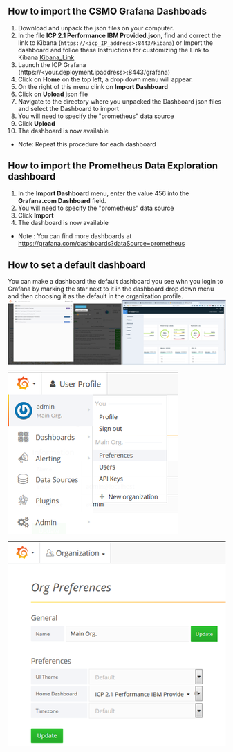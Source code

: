 ## How to import the CSMO Grafana Dashboads
 1) Download and unpack the json files on your computer. 
 2) In the file **ICP 2.1 Performance IBM Provided.json**, find and correct the link to Kibana (`https://<icp_IP_address>:8443/kibana`) or Impert the dashboard and folloe these Instructions for customizing the Link to Kibana [Kibana_Link](Edit_Kibana_Link.md)
 3) Launch the ICP Grafana (https://<your.deployment.ipaddress>:8443/grafana)
 4) Click on **Home** on the top left, a drop down menu will appear.
 5) On the right of this menu clink on **Import Dashboard** 
 6) Click on **Upload** json file
 7) Navigate to the directory where you unpacked the Dashboard json files and select the Dashboard to import
 8) You will need to specify the "prometheus" data source 
 9) Click **Upload**
 10) The dashboard is now available

 + Note: Repeat this procedure for each dashboard

## How to import the Prometheus Data Exploration dashboard
  1) In the **Import Dashboard** menu, enter the value 456 into the **Grafana.com Dashboard** field.
  2) You will need to specify the "prometheus" data source
  3) Click **Import**
  4) The dashboard is now available

 + Note : You can find more dashboards at https://grafana.com/dashboards?dataSource=prometheus
 
## How to set a default dashboard
You can make a dashboard the default dashboard you see whn you login to Grafana by marking the star next to it in the dashboard drop down menu and then choosing it as the default in the organization profile.
![Dashboard Stars](images/dashboard-stars.png)

![org-menu](images/menu-orgpref.png)

![org-pref](images/orgpref.png)
